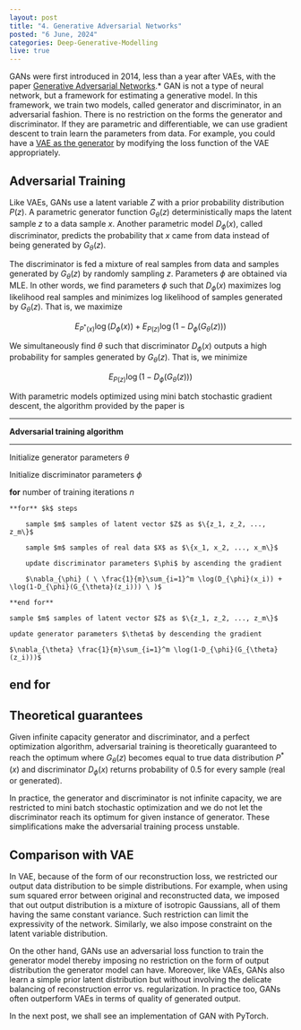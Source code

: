 ```yaml
---
layout: post
title: "4. Generative Adversarial Networks"
posted: "6 June, 2024"
categories: Deep-Generative-Modelling
live: true
---
```


GANs were first introduced in 2014, less than a year after VAEs, with the paper [Generative Adversarial Networks](https://arxiv.org/abs/1406.2661).* GAN is not a type of neural network, but a framework for estimating a generative model. In this framework, we train two models, called generator and discriminator, in an adversarial fashion. There is no restriction on the forms the generator and discriminator. If they are parametric and differentiable, we can use gradient descent to train learn the parameters from data. For example, you could have a [VAE as the generator](https://arxiv.org/abs/1512.09300) by modifying the loss function of the VAE appropriately.

## Adversarial Training

Like VAEs, GANs use a latent variable $Z$ with a prior probability distribution $P(z)$. A parametric generator function $G_{\theta}(z)$ deterministically maps the latent sample $z$ to a data sample $x$. Another parametric model $D_{\phi}(x)$, called discriminator, predicts the probability that $x$ came from data instead of being generated by $G_{\theta}(z)$.

The discriminator is fed a mixture of real samples from data and samples generated by $G_{\theta}(z)$ by randomly sampling $z$. Parameters $\phi$ are obtained via MLE. In other words, we find parameters $\phi$ such that $D_{\phi}(x)$ maximizes log likelihood real samples and minimizes log likelihood of samples generated by $G_{\theta}(z)$. That is, we maximize

$$
E_{P^*(x)}\log(D_{\phi}(x)) + E_{P(z)}\log(1-D_{\phi}(G_{\theta}(z)))
$$

We simultaneously find $\theta$ such that discriminator $D_{\phi}(x)$ outputs a high probability for samples generated by $G_{\theta}(z)$. That is, we minimize

$$
E_{P(z)}\log(1-D_{\phi}(G_{\theta}(z)))
$$

With parametric models optimized using mini batch stochastic gradient descent, the algorithm provided by the paper is

---

**Adversarial training algorithm**

---
Initialize generator parameters $\theta$

Initialize discriminator parameters $\phi$

**for** number of training iterations $n$

    **for** $k$ steps

        sample $m$ samples of latent vector $Z$ as $\{z_1, z_2, ..., z_m\}$

        sample $m$ samples of real data $X$ as $\{x_1, x_2, ..., x_m\}$

        update discriminator parameters $\phi$ by ascending the gradient

        $\nabla_{\phi} ( \ \frac{1}{m}\sum_{i=1}^m \log(D_{\phi}(x_i)) + \log(1-D_{\phi}(G_{\theta}(z_i))) \ )$

    **end for**

    sample $m$ samples of latent vector $Z$ as $\{z_1, z_2, ..., z_m\}$

    update generator parameters $\theta$ by descending the gradient

    $\nabla_{\theta} \frac{1}{m}\sum_{i=1}^m \log(1-D_{\phi}(G_{\theta}(z_i)))$

**end for**
---


## Theoretical guarantees

Given infinite capacity generator and discriminator, and a perfect optimization algorithm, adversarial training is theoretically guaranteed to reach the optimum where $G_{\theta}(z)$ becomes equal to true data distribution $P^*(x)$ and discriminator $D_{\phi}(x)$ returns probability of 0.5 for every sample (real or generated). 

In practice, the generator and discriminator is not infinite capacity, we are restricted to mini batch stochastic optimization and we do not let the discriminator reach its optimum for given instance of generator. These simplifications make the adversarial training process unstable.

## Comparison with VAE

In VAE, because of the form of our reconstruction loss, we restricted our output data distribution to be simple distributions. For example, when using sum squared error between original and reconstructed data, we imposed that out output distribution is a mixture of isotropic Gaussians, all of them having the same constant variance. Such restriction can limit the expressivity of the network. Similarly, we also impose constraint on the latent variable distribution.

On the other hand, GANs use an adversarial loss function to train the generator model thereby imposing no restriction on the form of output distribution the generator model can have. Moreover, like VAEs, GANs also learn a simple prior latent distribution but without involving the delicate balancing of reconstruction error vs. regularization. In practice too, GANs often outperform VAEs in terms of quality of generated output.

In the next post, we shall see an implementation of GAN with PyTorch.